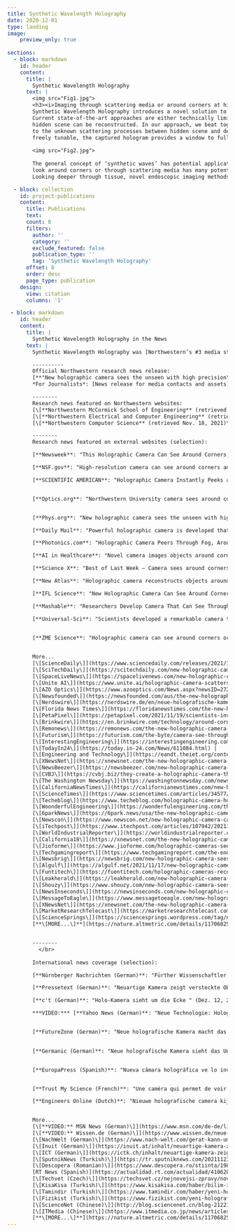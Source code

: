 ```yaml
---
title: Synthetic Wavelength Holography
date: 2020-12-01
type: landing
image:
    preview_only: true
    
sections:
  - block: markdown
    id: header
    content:
      title: |
        Synthetic Wavelength Holography
      text: |
        <img src="Fig1.jpg">
        <h3><i>Imaging through scattering media or around corners at high resolution</i></h3>
        Synthetic Wavelength Holography introduces a novel solution to image through scattering media, or around the corner at the physical space bandwidth limit. 
        Current state-of-the-art approaches are either technically limited by the low spatial and temporal resolution of time-of-flight detectors, or by a very narrow viewing angle in which the 
        hidden scene can be reconstructed. In our approach, we beat together light at two closely spaced optical frequencies to produce a low frequency 'synthetic wave’ (beat wave), largely immune 
        to the unknown scattering processes between hidden scene and detector. A ‘synthetic hologram’ of the hidden scene can be acquired within milliseconds. Since the ‘synthetic wavelength’ is 
        freely tunable, the captured hologram provides a window to fully reconstruct the three-dimensional light field of the hidden scene at the best possible resolution.
        
        <img src="Fig2.jpg">
        
        The general concept of ‘synthetic waves’ has potential applications at many different scales and wavebands, including radar, ultrasound, or X-ray. In the optical waveband the ability to 
        look around corners or through scattering media has many potential applications in medicine, naval sciences, earth, and planetary sciences as well as automotive sensing and material sciences. 
        Looking deeper through tissue, novel endoscopic imaging methods, or imaging through dense fog or atmospheric turbulences are just a few potential applications.

  - block: collection
    id: project-publications
    content:
      title: Publications
      text: 
      count: 0
      filters:
        author: ''
        category: ''
        exclude_featured: false
        publication_type: ''
        tag: 'Synthetic Wavelength Holography'
      offset: 0
      order: desc
      page_type: publication
    design:
      view: citation
      columns: '1'

 - block: markdown
    id: header
    content:
      title: |
        Synthetic Wavelength Holography in the News
      text: |
        Synthetic Wavelength Holography was [Northwestern’s #3 media story in the week of Nov. 18-24, 2021 with a total reach of 3.2 million people within this week.](https://www.northwestern.edu/newsletters/experts/2021/11-30.html)

        ----------
        Official Northwestern research news release:   
        [**"New holographic camera sees the unseen with high precision"**  (Northwestern Now Research News, Nov. 17, 2021)](https://news.northwestern.edu/stories/2021/11/new-holographic-camera-sees-the-unseen-with-high-precision/)  
        *For Journalists*: [News release for media contacts and assets](https://news.northwestern.edu/stories/2021/11/new-holographic-camera-sees-the-unseen-with-high-precision/&fj=1). 

        --------  
        Research news featured on Northwestern websites:  
        [\[**Northwestern McCormick School of Engineering** (retrieved Nov. 18, 2021)\]](/NorthwesternsMcCormickSchoolofEngineering_11_18_2021__1_38_30_AM)  
        [\[**Northwestern Electrical and Computer Engineering** (retrieved Nov. 18, 2021)\]](/ElectricalAndComputerEngineering_NorthwesternEngineering_11_18_2021__1_41_08_AM)  
        [\[**Northwestern Computer Science** (retrieved Nov. 18, 2021)\]](/ComputerScience_NorthwesternEngineering_11_18_2021__1_40_13_AM)  

        --------  
        Research news featured on external websites (selection):  

        [**Newsweek**: "This Holographic Camera Can See Around Corners, Under Human Skin" (Nov. 19, 2021)](https://www.newsweek.com/camera-see-around-corners-under-human-skin-northwestern-university-light-scattering-1651173)   

        [**NSF.gov**: "High-resolution camera can see around corners and through scattering media" (Dec. 7, 2021)](https://www.nsf.gov/discoveries/disc_summ.jsp?cntn_id=304047&org=NSF&from=news)   

        [**SCIENTIFIC AMERICAN**: "Holographic Camera Instantly Peeks around Obstacles" (Jan. 19, 2022)](https://www.scientificamerican.com/article/holographic-camera-instantly-peeks-around-obstacles/)  


        [**Optics.org**: "Northwestern University camera sees around corners" (Nov. 18, 2021)](https://optics.org/news/12/11/28)   


        [**Phys.org**: "New holographic camera sees the unseen with high precision" (Nov. 17, 2021)](https://phys.org/news/2021-11-holographic-camera-unseen-high-precision.html)  

        [**Daily Mail**: "Powerful holographic camera is developed that can see through ..." (Nov. 19, 2021)](https://www.dailymail.co.uk/sciencetech/article-10222373/Powerful-holographic-camera-developed-ANYTHING.html)  

        [**Photonics.com**: "Holographic Camera Peers Through Fog, Around Corners" (Dec., 2021)](https://www.photonics.com/Articles/Holographic_Camera_Peers_Through_Fog_Around/p22/vo209/i1371/a67621)  

        [**AI in Healthcare**: "Novel camera images objects around corners, behind barriers" (Nov. 19, 2021)](https://aiin.healthcare/topics/emerging-technologies/novel-camera-images-objects-around-corners-behind-barriers)   

        [**Science X**: "Best of Last Week – Camera sees around corners, ...." (Nov. 22, 2021)](https://sciencex.com/news/2021-11-week-camera-corners-cold-moon.html)   

        [**New Atlas**: "Holographic camera reconstructs objects around corners in milliseconds" (Nov. 17, 2021)](https://newatlas.com/technology/holographic-camera-non-line-sight-imaging/)  

        [**IFL Science**: "New Holographic Camera Can See Around Corners – Or Inside Your Skull" (Nov. 19, 2021)](https://www.iflscience.com/technology/new-holographic-camera-can-see-around-corners-or-inside-your-skull/)   

        [**Mashable**: "Researchers Develop Camera That Can See Through Skin And Around Corners" (Nov. 18, 2021)](https://in.mashable.com/tech/25889/researchers-develop-camera-that-can-see-through-skin-and-around-corners)   

        [**Universal-Sci**: "Scientists developed a remarkable camera that can see around corners" (Nov. 17, 2021)](https://www.universal-sci.com/article/scientists-developed-a-camera-that-can-see-around-corners)   


        [**ZME Science**: "Holographic camera can see around corners or even through the skin" (Nov. 18, 2021)](https://www.zmescience.com/science/news-science/holographic-camera-sees-hidden-objects/)  

         
        More...  
        [\[ScienceDaily\]](https://www.sciencedaily.com/releases/2021/11/211117100106.htm) |
        [\[SciTechDaily\]](https://scitechdaily.com/new-holographic-camera-sees-the-unseen-around-corners-through-fog-and-human-tissue/) |
        [\[SpaceLiveNews\]](https://spacelivenews.com/new-holographic-camera-sees-the-unseen-around-corners-through-fog-and-human-tissue/) |
        [\[Unite AI\]](https://www.unite.ai/holographic-camera-scatters-light-to-see-around-corners/) |
        [\[AZO Optics\]](https://www.azooptics.com/News.aspx?newsID=27202) |
        [\[Newsfounded\]](https://newsfounded.com/aus/the-new-holographic-camera-sees-the-unseen-with-high-precision/) |
        [\[Nerdswire\]](https://nerdswire.de/en/neue-holografische-kamera-sieht-das-unsichtbare-mit-hoher-praezision/) |
        [\[Florida News Times\]](https://floridanewstimes.com/the-new-holographic-camera-sees-the-invisible-with-high-precision/378257/) |
        [\[PetaPixel\]](https://petapixel.com/2021/11/19/scientists-invent-a-camera-that-can-see-through-or-around-anything/) |
        [\[Brinkwire\]](https://en.brinkwire.com/technology/around-corners-through-fog-and-through-human-tissue-a-new-holographic-camera-sees-the-unseen/)  |
        [\[Remonews\]](https://remonews.com/the-new-holographic-camera-sees-the-invisible-with-high-precision/) |
        [\[Futurism\]](https://futurism.com/the-byte/camera-see-through-almost-anything) |
        [\[InterestingEngineering\]](https://interestingengineering.com/new-camera-can-see-through-almost-anything-including-human-tissue-and-bones) |
        [\[TodayIn24\]](https://today.in-24.com/News/611084.html) |
        [\[Engineering and Technology\]](https://eandt.theiet.org/content/articles/2021/11/holographic-camera-can-see-through-people-and-around-corners-with-high-precision/) |
        [\[XNewsNet\]](https://xnewsnet.com/the-new-holographic-camera-sees-the-invisible-with-great-precision-2/) |
        [\[NewsBeezer\]](https://newsbeezer.com/new-holographic-camera-sees-the-invisible-with-great-precision/) |
        [\[CVBJ\]](https://cvbj.biz/they-create-a-holographic-camera-that-sees-the-invisible.html) |
        [\[The Washington Newsday\]](https://washingtonnewsday.com/news/this-holographic-camera-has-the-ability-to-see-around-corners-and-beneath-human-skin/) |
        [\[CaliforniaNewsTimes\]](https://californianewstimes.com/new-holographic-camera-sees-the-unseen-around-corners-through-fog-and-human-tissue/594821/) |
        [\[ScienceTimes\]](https://www.sciencetimes.com/articles/34577/20211117/holographic-images-high-resolution-camera-capture-hidden-fast-moving-objects.htm) |
        [\[Techeblog\]](https://www.techeblog.com/holographic-camera-holography-northwestern-university/) |
        [\[WoonderfulEngineering\]](https://wonderfulengineering.com/this-new-high-resolution-holographic-camera-can-see-through-objects-and-around-corners/) |
        [\[6parkNews\]](https://6park.news/usa/the-new-holographic-camera-sees-the-invisible-with-high-precision.html) |
        [\[Newscon\]](https://www.newscon.net/new-holographic-camera-can-see-around-corners-or-inside-your-skull/?hl=en) |
        [\[iTechpost\]](https://www.itechpost.com/articles/107942/20211122/superman-camera-new-holographic-see-through-skin-objects.htm) |
        [\[WorldIndustrialReporter\]](https://worldindustrialreporter.com/holographic-camera-makes-driving-safer/) |
        [\[California18\]](https://xnewsnet.com/the-new-holographic-camera-sees-the-invisible-with-great-precision-2/) |
        [\[Jioforme\]](https://www.jioforme.com/holographic-cameras-see-invisible-things-with-high-accuracy/930454/) |
        [\[Techgamingreport\]](https://www.techgamingreport.com/the-end-of-the-ghost-probe-holographic-cameras-can-find-objects-in-blind-spots-in-corners-in-milliseconds-scientific-exploration-cnbeta-com/) |
        [\[Newsbrig\]](https://newsbrig.com/new-holographic-camera-sees-the-unseen-around-corners-through-fog-and-human-tissue/511817/) |
        [\[Algulf\]](https://algulf.net/2021/11/17/new-holographic-camera-sees-the-unseen-with-high-precision/) |
        [\[Funtitech\]](https://fuentitech.com/holographic-cameras-reconstruct-objects-that-turn-corners-in-milliseconds/358766/) |
        [\[Leakherald\]](https://leakherald.com/new-holographic-camera-sees-the-unseen-around-corners-through-fog-and-human-tissue/) |
        [\[Shouzy\]](https://www.shouzy.com/new-holographic-camera-sees-the-unseen-around-corners-through-fog-and-human-tissue/) |
        [\[NewsInseconds\]](https://newsinseconds.com/new-holographic-camera-sees-the-unseen-around-corners-through-fog-and-human-tissue/) |
        [\[MessageToEagle\]](https://www.messagetoeagle.com/new-holographic-camera-sees-the-unseen-with-high-precision/) |
        [\[XNewsNet\]](https://xnewsnet.com/the-new-holographic-camera-sees-the-invisible-with-great-precision-2/) |
        [\[MarketResearchTelecast\]](https://marketresearchtelecast.com/they-invent-a-holographic-camera-that-allows-to-see-inside-the-body-and-behind-the-corners-with-high-precision/205512/) |
        [\[ScienceSprings\]](https://sciencesprings.wordpress.com/tag/new-holographic-camera-sees-the-unseen-with-high-precision/) |
        [**\[MORE...\]**](https://nature.altmetric.com/details/117068255/news)  


        --------   
          </br>
          
        International news coverage (selection): 

        [**Nürnberger Nachrichten (German)**: "Fürther Wissenschaftler entwickelt Kamera die um die Ecke blicken kann" (May 10, 2022)](https://www.nn.de/fuerth/further-wissenschaftler-entwickelt-kamera-die-um-die-ecke-blicken-kann-1.12080421)   

        [**Pressetext (German)**: "Neuartige Kamera zeigt versteckte Objekte" (Nov. 18, 2021)](https://www.pressetext.com/news/neuartige-kamera-zeigt-versteckte-objekte.html)   

        [**c't (German)**: "Holo-Kamera sieht um die Ecke " (Dez. 12, 2021)](https://www.heise.de/select/ct/2021/26/2132108234112845409) 

        ***VIDEO:*** [**Yahoo News (German)**: "Neue Technologie: Holografische Kamera kann um Ecken sehen" (Nov. 18, 2021)](https://de.nachrichten.yahoo.com/neue-technologie-holographische-kamera-um-130119079.html)  


        [**FutureZone (German)**: "Neue holografische Kamera macht das Unsichtbare sichtbar" (Nov. 17, 2021)](https://futurezone.at/science/neue-holografische-kamera-macht-das-unsichtbare-sichtbar/401809609)   

         
        [**Germanic (German)**: "Neue holografische Kamera sieht das Unsichtbare mit hoher Präzision" (Nov. 17, 2021)](https://germanic.news/neue-holografische-kamera-sieht-das-unsichtbare-mit-hoher-prazision/)  


        [**EuropaPress (Spanish)**: "Nueva cámara holográfica ve lo invisible con alta precisión" (Nov. 17, 2021)](https://www.europapress.es/ciencia/laboratorio/noticia-nueva-camara-holografica-ve-invisible-alta-precision-20211117122400.html)  


        [**Trust My Science (French)**: "Une caméra qui permet de voir à travers les objets" (Nov. 17, 2021)](https://trustmyscience.com/camera-permet-voir-a-travers-objets/)  

        [**Engineers Online (Dutch)**: "Nieuwe holografische camera kijkt om hoekjes en ziet het ongeziene met grote precisie" (Nov. 23, 2021)](https://www.engineersonline.nl/nieuws/id34899-nieuwe-holografische-camera-kijkt-om-hoekjes-en-ziet-het-ongeziene-met-grote-precisie.html)   


        More...   
        [\[**VIDEO:** MSN News (German)\]](https://www.msn.com/de-de/lifestyle/reisen/neue-technologie-holographische-kamera-kann-um-ecken-sehen/vp-AAQRh2m) |
        [\[**VIDEO:** Wissen.de (German)\]](https://www.wissen.de/neue-technologie-holographische-kamera-kann-um-ecken-sehen) |
        [\[NachWelt (German)\]](https://www.nach-welt.com/gerat-kann-um-ecken-und-durch-streumedien-wie-nebel-und-menschliches-gewebe-sehen/) |
        [\[Inuit (German)\]](https://inuit.at/inhalt/neuartige-kamera-zeigt-versteckte-objekte) |
        [\[ICT (German)\]](https://ictk.ch/inhalt/neuartige-kamera-zeigt-versteckte-objekte) |
        [\[SputnikNews (Turkish)\]](https://tr.sputniknews.com/20211123/her-seyi-goruntuleyebilen-kamera-uretildi-1051054205.html) |
        [\[Descopera (Romanian)\]](https://www.descopera.ro/stiinta/19869459-camera-care-poate-vedea-prin-aproape-orice-obiect-inclusiv-corpul-uman-cum-functioneaza) |
        [RT News (Spanish)](https://actualidad.rt.com/actualidad/410628-inventan-camara-holografica-ver-dentro-cuerpo-esquinas) |
        [\[Techvet (Czech)\]](https://techsvet.cz/nejnovejsi-zpravy/nova-holograficka-kamera-vidi-neviditelne-veci-s-vysokou-presnosti/daniel/) |
        [\[KisaKisa (Turkish)\]](https://www.kisakisa.com/haber/bilim-insanlari-neredeyse-her-seyi-gorebilen-kamera-icat-ettiler/5555) |
        [\[Tamindir (Turkish)\]](https://www.tamindir.com/haber/yeni-holografik-kamera_71502/) |
        [\[Fizikist (Turkish)\]](https://www.fizikist.com/yeni-holografik-kamera-koseleri-veya-kafatasinin-icini-gorebilir) |
        [\[ScienceNet (Chinese)\]](http://blog.sciencenet.cn/blog-212210-1312831.html) |
        [\[ITMedia (Chinese)\]](https://www.itmedia.co.jp/news/articles/2112/01/news044.html) |
        [**\[MORE...\]**](https://nature.altmetric.com/details/117068255/news)  
---
```

